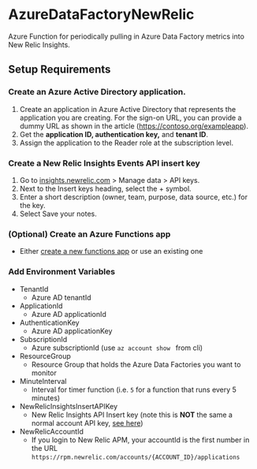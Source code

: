 # AzureDataFactoryNewRelic
Azure Function for periodically pulling in Azure Data Factory metrics into New Relic Insights.

## Setup Requirements

### Create an Azure Active Directory application.
 1. Create an application in Azure Active Directory that represents the application you are creating. For the sign-on URL, you can provide a dummy URL as shown in the article (https://contoso.org/exampleapp).
 2. Get the **application ID, authentication key,** and **tenant ID**.
 4. Assign the application to the Reader role at the subscription level.

### Create a New Relic Insights Events API insert key
 1. Go to [insights.newrelic.com](https://insights.newrelic.com) > Manage data > API keys.
 2. Next to the Insert keys heading, select the + symbol.
 3. Enter a short description (owner, team, purpose, data source, etc.) for the key.
 4. Select Save your notes.

### (Optional) Create an Azure Functions app
 - Either [create a new functions app](https://docs.microsoft.com/en-us/azure/azure-functions/functions-create-scheduled-function) or use an existing one

### Add Environment Variables
 - TenantId
   + Azure AD tenantId
 - ApplicationId
    + Azure AD applicationId
 - AuthenticationKey
    + Azure AD applicationKey
 - SubscriptionId
    + Azure subscriptionId (use `az account show ` from cli)
 - ResourceGroup
    + Resource Group that holds the Azure Data Factories you want to monitor
 - MinuteInterval
    + Interval for timer function (i.e. `5` for a function that runs every 5 minutes)
 - NewRelicInsightsInsertAPIKey
    + New Relic Insights API Insert key (note this is **NOT** the same a normal account API key, [see here](https://docs.newrelic.com/docs/insights/insights-data-sources/custom-data/send-custom-events-event-api#register))
 - NewRelicAccountId
    + If you login to New Relic APM, your accountId is the first number in the URL `https://rpm.newrelic.com/accounts/{ACCOUNT_ID}/applications`


